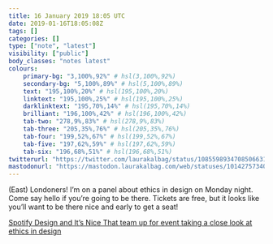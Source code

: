 ```yaml
---
title: 16 January 2019 18:05 UTC
date: 2019-01-16T18:05:08Z
tags: []
categories: []
type: ["note", "latest"]
visibility: ["public"]
body_classes: "notes latest"
colours:
    primary-bg: "3,100%,92%" # hsl(3,100%,92%)
    secondary-bg: "5,100%,89%" # hsl(5,100%,89%)
    text: "195,100%,20%" # hsl(195,100%,20%)
    linktext: "195,100%,25%" # hsl(195,100%,25%)
    darklinktext: "195,70%,14%" # hsl(195,70%,14%)
    brilliant: "196,100%,42%" # hsl(196,100%,42%)
    tab-two: "278,9%,83%" # hsl(278,9%,83%)
    tab-three: "205,35%,76%" # hsl(205,35%,76%)
    tab-four: "199,52%,67%" # hsl(199,52%,67%)
    tab-five: "197,62%,59%" # hsl(197,62%,59%)
    tab-six: "196,68%,51%" # hsl(196,68%,51%)
twitterurl: "https://twitter.com/laurakalbag/status/1085598934708506631"
mastodonurl: "https://mastodon.laurakalbag.com/web/statuses/101427573400275583"
---
```


(East) Londoners! I’m on a panel about ethics in design on Monday night. Come say hello if you’re going to be there. Tickets are free, but it looks like you’ll want to be there nice and early to get a seat!

[Spotify Design and It’s Nice That team up for event taking a close look at ethics in design](https://www.itsnicethat.com/news/spotify-design-designing-for-tomorrow-event-100119)<!--more-->
